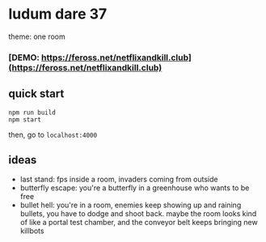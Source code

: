 # ludum dare 37

theme: one room

### [DEMO: https://feross.net/netflixandkill.club](https://feross.net/netflixandkill.club)

## quick start

```
npm run build
npm start
```

then, go to `localhost:4000`

## ideas

- last stand: fps inside a room, invaders coming from outside
- butterfly escape: you're a butterfly in a greenhouse who wants to be free
- bullet hell: you're in a room, enemies keep showing up and raining bullets, you have to dodge and shoot back. maybe the room looks kind of like a portal test chamber, and the conveyor belt keeps bringing new killbots

